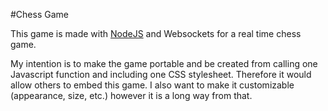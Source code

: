 #Chess Game

This game is made with [NodeJS](http://nodejs.org/) and Websockets for a real time chess game.

My intention is to make the game portable and be created from calling one Javascript function and including one CSS stylesheet. Therefore it would allow others to embed this game. I also want to make it customizable (appearance, size, etc.) however it is a long way from that.
